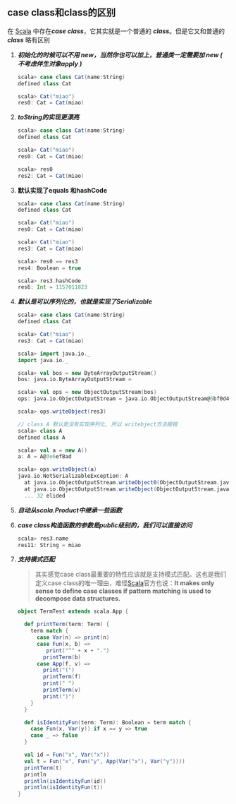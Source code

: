 ## case class和class的区别

在 [Scala](https://www.iteblog.com/archives/tag/scala/) 中存在***case class***，它其实就是一个普通的 ***class***。但是它又和普通的 ***class*** 略有区别

1. ***初始化的时候可以不用 new，当然你也可以加上，普通类一定需要加 new ( 不考虑伴生对象apply )***

   ```scala
   scala> case class Cat(name:String)
   defined class Cat
   
   scala> Cat("miao")
   res0: Cat = Cat(miao)
   ```

2. ***toString的实现更漂亮***

   ```scala
   scala> case class Cat(name:String)
   defined class Cat
   
   scala> Cat("miao")
   res0: Cat = Cat(miao)
   
   scala> res0
   res2: Cat = Cat(miao)
   ```

3. **默认实现了equals 和hashCode**

   ```scala
   scala> case class Cat(name:String)
   defined class Cat
   
   scala> Cat("miao")
   res0: Cat = Cat(miao)
   
   scala> Cat("miao")
   res3: Cat = Cat(miao)
   
   scala> res0 == res3
   res4: Boolean = true
   
   scala> res3.hashCode
   res6: Int = 1157011823
   ```

4. ***默认是可以序列化的，也就是实现了Serializable***

   ```scala
   scala> case class Cat(name:String)
   defined class Cat
   
   scala> Cat("miao")
   res3: Cat = Cat(miao)
   
   scala> import java.io._
   import java.io._
   
   scala> val bos = new ByteArrayOutputStream()
   bos: java.io.ByteArrayOutputStream =
   
   scala> val ops = new ObjectOutputStream(bos)
   ops: java.io.ObjectOutputStream = java.io.ObjectOutputStream@5bf0d49
   
   scala> ops.writeObject(res3)
   
   // class A 默认是没有实现序列化, 所以 writebject方法报错
   scala> class A
   defined class A
   
   scala> val a = new A()
   a: A = A@3e6ef8ad
   
   scala> ops.writeObject(a)
   java.io.NotSerializableException: A
     at java.io.ObjectOutputStream.writeObject0(ObjectOutputStream.java:1184)
     at java.io.ObjectOutputStream.writeObject(ObjectOutputStream.java:348)
     ... 32 elided
   ```

   

5. ***自动从scala.Product中继承一些函数***

6. ***case class构造函数的参数是public级别的，我们可以直接访问***

   ```scala
   scala> res3.name
   res11: String = miao
   ```

   

7. ***支持模式匹配***

   > 其实感觉case class最重要的特性应该就是支持模式匹配。这也是我们定义case class的唯一理由，难怪[Scala](https://www.iteblog.com/archives/tag/scala/)官方也说：**It makes only sense to define case classes if pattern matching is used to decompose data structures.** 

   ```scala
   object TermTest extends scala.App {
   
     def printTerm(term: Term) {
       term match {
         case Var(n) => print(n)
         case Fun(x, b) =>
         	print("^" + x + ".")
           printTerm(b)
         case App(f, v) =>
           print("(")
           printTerm(f)
           print(" ")
           printTerm(v)
           print(")")
       }
     }
   
     def isIdentityFun(term: Term): Boolean = term match {
       case Fun(x, Var(y)) if x == y => true
       case _ => false
     }
   
     val id = Fun("x", Var("x"))
     val t = Fun("x", Fun("y", App(Var("x"), Var("y"))))
     printTerm(t)
     println
     println(isIdentityFun(id))
     println(isIdentityFun(t))
   }
   ```

   


